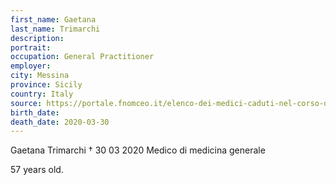 ```yaml
---
first_name: Gaetana
last_name: Trimarchi
description: 
portrait: 
occupation: General Practitioner
employer: 
city: Messina
province: Sicily
country: Italy
source: https://portale.fnomceo.it/elenco-dei-medici-caduti-nel-corso-dellepidemia-di-covid-19/, https://portale.fnomceo.it/il-cordoglio-di-omceo-trento-e-della-scuola-di-formazione-specifica-in-medicina-generale-per-la-scomparsa-di-gaetana-trimarchi/
birth_date: 
death_date: 2020-03-30
---
```


Gaetana Trimarchi † 30 03 2020
Medico di medicina generale

57 years old.